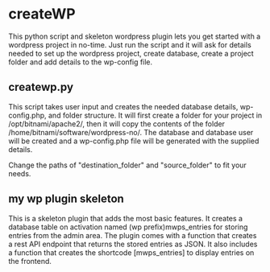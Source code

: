 # createWP
This python script and skeleton wordpress plugin lets you get started with a wordpress project in no-time.
Just run the script and it will ask for details needed to set up the wordpress project, create database, create a project folder and add details to the wp-config file.

## createwp.py
This script takes user input and creates the needed database details, wp-config.php, and folder structure.
It will first create a folder for your project in /opt/bitnami/apache2/, then it will copy the contents of the folder /home/bitnami/software/wordpress-no/.
The database and database user will be created and a wp-config.php file will be generated with the supplied details.

Change the paths of "destination_folder" and "source_folder" to fit your needs.

## my wp plugin skeleton
This is a skeleton plugin that adds the most basic features.
It creates a database table on activation named (wp prefix)mwps_entries for storing entries from the admin area.
The plugin comes with a function that creates a rest API endpoint that returns the stored entries as JSON.
It also includes a function that creates the shortcode [mwps_entries] to display entries on the frontend.